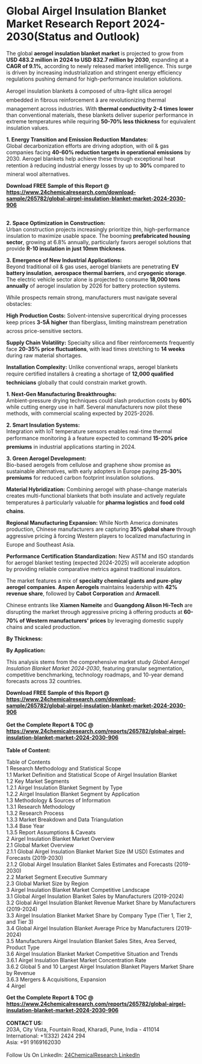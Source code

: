 <h1>Global Airgel Insulation Blanket Market Research Report 2024-2030(Status and Outlook)</h1><p>The global <strong>aerogel insulation blanket market</strong> is projected to grow from <strong>USD 483.2 million in 2024 to USD 832.7 million by 2030</strong>, expanding at a <strong>CAGR of 9.1%</strong>, according to newly released market intelligence. This surge is driven by increasing industrialization and stringent energy efficiency regulations pushing demand for high-performance insulation solutions.</p><p>Aerogel insulation blankets â composed of ultra-light silica aerogel embedded in fibrous reinforcement â are revolutionizing thermal management across industries. With <strong>thermal conductivity 2-4 times lower</strong> than conventional materials, these blankets deliver superior performance in extreme temperatures while requiring <strong>50-70% less thickness</strong> for equivalent insulation values.</p><p><strong>1. Energy Transition and Emission Reduction Mandates:</strong><br>
Global decarbonization efforts are driving adoption, with oil &amp; gas companies facing <strong>40-60% reduction targets in operational emissions</strong> by 2030. Aerogel blankets help achieve these through exceptional heat retention â reducing industrial energy losses by up to <strong>30%</strong> compared to mineral wool alternatives.</p><div><b>Download FREE Sample of this Report @ 
            <a href="https://www.24chemicalresearch.com/download-sample/265782/global-airgel-insulation-blanket-market-2024-2030-906">
            https://www.24chemicalresearch.com/download-sample/265782/global-airgel-insulation-blanket-market-2024-2030-906</a></b></div><br><p><strong>2. Space Optimization in Construction:</strong><br>
Urban construction projects increasingly prioritize thin, high-performance insulation to maximize usable space. The booming <strong>prefabricated housing sector</strong>, growing at 6.8% annually, particularly favors aerogel solutions that provide <strong>R-10 insulation in just 10mm thickness</strong>.</p><p><strong>3. Emergence of New Industrial Applications:</strong><br>
Beyond traditional oil &amp; gas uses, aerogel blankets are penetrating <strong>EV battery insulation</strong>, <strong>aerospace thermal barriers</strong>, and <strong>cryogenic storage</strong>. The electric vehicle sector alone is projected to consume <strong>18,000 tons annually</strong> of aerogel insulation by 2026 for battery protection systems.</p><p>While prospects remain strong, manufacturers must navigate several obstacles:</p><p><strong>High Production Costs:</strong> Solvent-intensive supercritical drying processes keep prices <strong>3-5Ã higher</strong> than fiberglass, limiting mainstream penetration across price-sensitive sectors.</p><p><strong>Supply Chain Volatility:</strong> Specialty silica and fiber reinforcements frequently face <strong>20-35% price fluctuations</strong>, with lead times stretching to <strong>14 weeks</strong> during raw material shortages.</p><p><strong>Installation Complexity:</strong> Unlike conventional wraps, aerogel blankets require certified installers â creating a shortage of <strong>12,000 qualified technicians</strong> globally that could constrain market growth.</p><p><strong>1. Next-Gen Manufacturing Breakthroughs:</strong><br>
Ambient-pressure drying techniques could slash production costs by <strong>60%</strong> while cutting energy use in half. Several manufacturers now pilot these methods, with commercial scaling expected by 2025-2026.</p><p><strong>2. Smart Insulation Systems:</strong><br>
Integration with IoT temperature sensors enables real-time thermal performance monitoring â a feature expected to command <strong>15-20% price premiums</strong> in industrial applications starting in 2024.</p><p><strong>3. Green Aerogel Development:</strong><br>
Bio-based aerogels from cellulose and graphene show promise as sustainable alternatives, with early adopters in Europe paying <strong>25-30% premiums</strong> for reduced carbon footprint insulation solutions.</p><p><strong>Material Hybridization:</strong> Combining aerogel with phase-change materials creates multi-functional blankets that both insulate and actively regulate temperatures â particularly valuable for <strong>pharma logistics</strong> and <strong>food cold chains</strong>.</p><p><strong>Regional Manufacturing Expansion:</strong> While North America dominates production, Chinese manufacturers are capturing <strong>35% global share</strong> through aggressive pricing â forcing Western players to localized manufacturing in Europe and Southeast Asia.</p><p><strong>Performance Certification Standardization:</strong> New ASTM and ISO standards for aerogel blanket testing (expected 2024-2025) will accelerate adoption by providing reliable comparative metrics against traditional insulators.</p><p>The market features a mix of <strong>specialty chemical giants and pure-play aerogel companies</strong>. <strong>Aspen Aerogels</strong> maintains leadership with <strong>42% revenue share</strong>, followed by <strong>Cabot Corporation</strong> and <strong>Armacell</strong>.</p><p>Chinese entrants like <strong>Xiamen Nameite</strong> and <strong>Guangdong Alison Hi-Tech</strong> are disrupting the market through aggressive pricing â offering products at <strong>60-70% of Western manufacturers' prices</strong> by leveraging domestic supply chains and scaled production.</p><p><strong>By Thickness:</strong></p><p><strong>By Application:</strong></p><p>This analysis stems from the comprehensive market study <em>Global Aerogel Insulation Blanket Market 2024-2030</em>, featuring granular segmentation, competitive benchmarking, technology roadmaps, and 10-year demand forecasts across 32 countries.</p><div><b>Download FREE Sample of this Report @ 
            <a href="https://www.24chemicalresearch.com/download-sample/265782/global-airgel-insulation-blanket-market-2024-2030-906">
            https://www.24chemicalresearch.com/download-sample/265782/global-airgel-insulation-blanket-market-2024-2030-906</a></b></div><br><div><b>Get the Complete Report & TOC @ 
            <a href="https://www.24chemicalresearch.com/reports/265782/global-airgel-insulation-blanket-market-2024-2030-906">
            https://www.24chemicalresearch.com/reports/265782/global-airgel-insulation-blanket-market-2024-2030-906</a></b></div><br>
            <b>Table of Content:</b><p>Table of Contents<br />
1 Research Methodology and Statistical Scope<br />
1.1 Market Definition and Statistical Scope of Airgel Insulation Blanket<br />
1.2 Key Market Segments<br />
1.2.1 Airgel Insulation Blanket Segment by Type<br />
1.2.2 Airgel Insulation Blanket Segment by Application<br />
1.3 Methodology & Sources of Information<br />
1.3.1 Research Methodology<br />
1.3.2 Research Process<br />
1.3.3 Market Breakdown and Data Triangulation<br />
1.3.4 Base Year<br />
1.3.5 Report Assumptions & Caveats<br />
2 Airgel Insulation Blanket Market Overview<br />
2.1 Global Market Overview<br />
2.1.1 Global Airgel Insulation Blanket Market Size (M USD) Estimates and Forecasts (2019-2030)<br />
2.1.2 Global Airgel Insulation Blanket Sales Estimates and Forecasts (2019-2030)<br />
2.2 Market Segment Executive Summary<br />
2.3 Global Market Size by Region<br />
3 Airgel Insulation Blanket Market Competitive Landscape<br />
3.1 Global Airgel Insulation Blanket Sales by Manufacturers (2019-2024)<br />
3.2 Global Airgel Insulation Blanket Revenue Market Share by Manufacturers (2019-2024)<br />
3.3 Airgel Insulation Blanket Market Share by Company Type (Tier 1, Tier 2, and Tier 3)<br />
3.4 Global Airgel Insulation Blanket Average Price by Manufacturers (2019-2024)<br />
3.5 Manufacturers Airgel Insulation Blanket Sales Sites, Area Served, Product Type<br />
3.6 Airgel Insulation Blanket Market Competitive Situation and Trends<br />
3.6.1 Airgel Insulation Blanket Market Concentration Rate<br />
3.6.2 Global 5 and 10 Largest Airgel Insulation Blanket Players Market Share by Revenue<br />
3.6.3 Mergers & Acquisitions, Expansion<br />
4 Airgel </p><div><b>Get the Complete Report & TOC @ 
            <a href="https://www.24chemicalresearch.com/reports/265782/global-airgel-insulation-blanket-market-2024-2030-906">
            https://www.24chemicalresearch.com/reports/265782/global-airgel-insulation-blanket-market-2024-2030-906</a></b></div><br><b>CONTACT US:</b><br>
            203A, City Vista, Fountain Road, Kharadi, Pune, India - 411014<br>
            International: +1(332) 2424 294<br>
            Asia: +91 9169162030 <br><br>
            Follow Us On LinkedIn: <a href="https://www.linkedin.com/company/24chemicalresearch/">24ChemicalResearch LinkedIn</a>